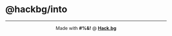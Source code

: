 # @hackbg/into

<div align="center">

---

Made with **#%&!** @ [**Hack.bg**](https://foss.hack.bg)

</div>
